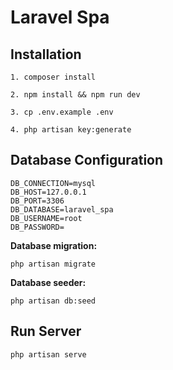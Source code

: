 # Laravel Spa
## Installation
```
1. composer install

2. npm install && npm run dev

3. cp .env.example .env

4. php artisan key:generate
```
## Database Configuration
```
DB_CONNECTION=mysql
DB_HOST=127.0.0.1
DB_PORT=3306
DB_DATABASE=laravel_spa
DB_USERNAME=root
DB_PASSWORD=
```
**Database migration:**
```
php artisan migrate
```
**Database seeder:**
```
php artisan db:seed
```
## Run Server
```
php artisan serve
```
